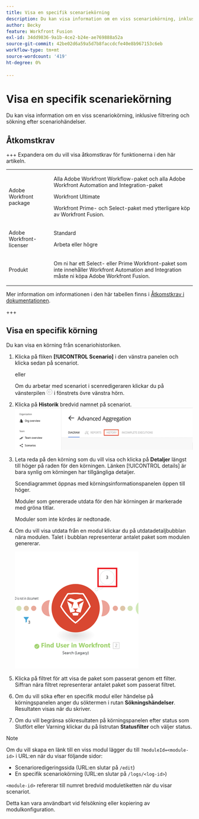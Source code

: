 ```yaml
---
title: Visa en specifik scenariekörning
description: Du kan visa information om en viss scenariokörning, inklusive filtrering och sökning efter scenariohändelser.
author: Becky
feature: Workfront Fusion
exl-id: 34dd9836-9a1b-4ce2-b24e-ae769888a52a
source-git-commit: 42be02d6a59a5d7b8faccdcfe40e8b967153c6eb
workflow-type: tm+mt
source-wordcount: '419'
ht-degree: 0%

---
```


# Visa en specifik scenariekörning

Du kan visa information om en viss scenariokörning, inklusive filtrering och sökning efter scenariohändelser.

## Åtkomstkrav

+++ Expandera om du vill visa åtkomstkrav för funktionerna i den här artikeln.

<table style="table-layout:auto">
 <col> 
 <col> 
 <tbody> 
  <tr> 
   <td role="rowheader">Adobe Workfront package</td> 
   <td> <p>Alla Adobe Workfront Workflow-paket och alla Adobe Workfront Automation and Integration-paket</p><p>Workfront Ultimate</p><p>Workfront Prime- och Select-paket med ytterligare köp av Workfront Fusion.</p> </td> 
  </tr> 
  <tr data-mc-conditions=""> 
   <td role="rowheader">Adobe Workfront-licenser</td> 
   <td> <p>Standard</p><p>Arbeta eller högre</p> </td> 
  </tr> 
  <tr> 
   <td role="rowheader">Produkt</td> 
   <td>
   <p>Om ni har ett Select- eller Prime Workfront-paket som inte innehåller Workfront Automation and Integration måste ni köpa Adobe Workfront Fusion.</li></ul>
   </td> 
  </tr>
 </tbody> 
</table>

Mer information om informationen i den här tabellen finns i [Åtkomstkrav i dokumentationen](/help/workfront-fusion/references/licenses-and-roles/access-level-requirements-in-documentation.md).

+++

## Visa en specifik körning

Du kan visa en körning från scenariohistoriken.


1. Klicka på fliken **[!UICONTROL Scenario]** i den vänstra panelen och klicka sedan på scenariot.

   eller

   Om du arbetar med scenariot i scenredigeraren klickar du på vänsterpilen ![Avsluta redigeringspilen](assets/exit-editing-arrow.png) i fönstrets övre vänstra hörn.

1. Klicka på **Historik** bredvid namnet på scenariot.
   ![fliken Historik](assets/history-tab.png)


1. Leta reda på den körning som du vill visa och klicka på **Detaljer** längst till höger på raden för den körningen. Länken [!UICONTROL details] är bara synlig om körningen har tillgängliga detaljer.

   Scendiagrammet öppnas med körningsinformationspanelen öppen till höger.

   Moduler som genererade utdata för den här körningen är markerade med gröna titlar.

   Moduler som inte kördes är nedtonade.

1. Om du vill visa utdata från en modul klickar du på utdatadetaljbubblan nära modulen. Talet i bubblan representerar antalet paket som modulen genererar.

   ![Utdatabubbla nära en modul](assets/output-bubble.png)

1. Klicka på filtret för att visa de paket som passerat genom ett filter. Siffran nära filtret representerar antalet paket som passerat filtret.
1. Om du vill söka efter en specifik modul eller händelse på körningspanelen anger du söktermen i rutan **Sökningshändelser**. Resultaten visas när du skriver.
1. Om du vill begränsa sökresultaten på körningspanelen efter status som Slutfört eller Varning klickar du på listrutan **Statusfilter** och väljer status.




>[!NOTE]
>
>Om du vill skapa en länk till en viss modul lägger du till `?moduleId=<module-id>` i URL:en när du visar följande sidor:
>
>* Scenarioredigeringssida (URL:en slutar på `/edit`)
>* En specifik scenariokörning (URL:en slutar på `/logs/<log-id>`)
>
>`<module-id>` refererar till numret bredvid moduletiketten när du visar scenariot.
>
>Detta kan vara användbart vid felsökning eller kopiering av modulkonfiguration.
